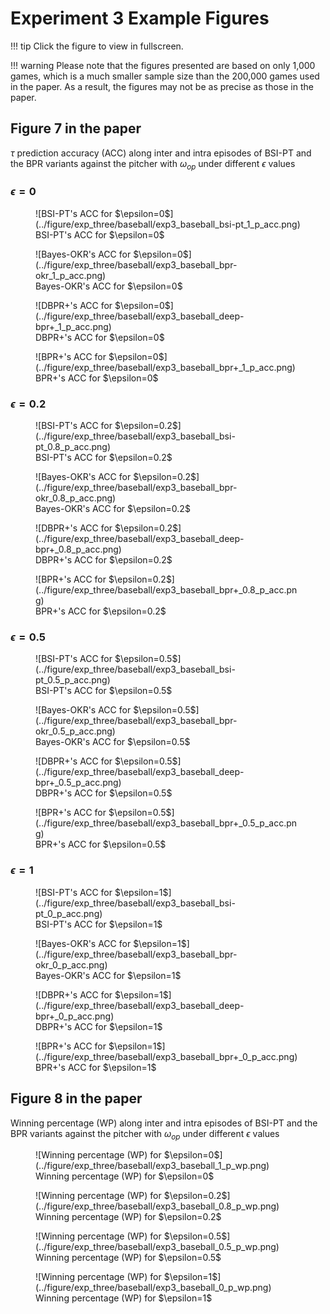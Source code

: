 # Experiment 3 Example Figures

!!! tip
    Click the figure to view in fullscreen.

!!! warning
    Please note that the figures presented are based on only 1,000 games, which is a much smaller sample size than the 200,000 games used in the paper. As a result, the figures may not be as precise as those in the paper.

## Figure 7 in the paper

$\tau$ prediction accuracy (ACC) along inter and intra episodes of BSI-PT and the BPR variants against the pitcher with $\omega_{op}$ under different $\epsilon$ values

### $\epsilon=0$

<figure markdown>
  ![BSI-PT's ACC for $\epsilon=0$](../figure/exp_three/baseball/exp3_baseball_bsi-pt_1_p_acc.png)
  <figcaption>BSI-PT's ACC for $\epsilon=0$</figcaption>
</figure>

<figure markdown>
  ![Bayes-OKR's ACC for $\epsilon=0$](../figure/exp_three/baseball/exp3_baseball_bpr-okr_1_p_acc.png)
  <figcaption>Bayes-OKR's ACC for $\epsilon=0$</figcaption>
</figure>

<figure markdown>
  ![DBPR+'s ACC for $\epsilon=0$](../figure/exp_three/baseball/exp3_baseball_deep-bpr+_1_p_acc.png)
  <figcaption>DBPR+'s ACC for $\epsilon=0$</figcaption>
</figure>

<figure markdown>
  ![BPR+'s ACC for $\epsilon=0$](../figure/exp_three/baseball/exp3_baseball_bpr+_1_p_acc.png)
  <figcaption>BPR+'s ACC for $\epsilon=0$</figcaption>
</figure>

### $\epsilon=0.2$

<figure markdown>
  ![BSI-PT's ACC for $\epsilon=0.2$](../figure/exp_three/baseball/exp3_baseball_bsi-pt_0.8_p_acc.png)
  <figcaption>BSI-PT's ACC for $\epsilon=0.2$</figcaption>
</figure>

<figure markdown>
  ![Bayes-OKR's ACC for $\epsilon=0.2$](../figure/exp_three/baseball/exp3_baseball_bpr-okr_0.8_p_acc.png)
  <figcaption>Bayes-OKR's ACC for $\epsilon=0.2$</figcaption>
</figure>

<figure markdown>
  ![DBPR+'s ACC for $\epsilon=0.2$](../figure/exp_three/baseball/exp3_baseball_deep-bpr+_0.8_p_acc.png)
  <figcaption>DBPR+'s ACC for $\epsilon=0.2$</figcaption>
</figure>

<figure markdown>
  ![BPR+'s ACC for $\epsilon=0.2$](../figure/exp_three/baseball/exp3_baseball_bpr+_0.8_p_acc.png)
  <figcaption>BPR+'s ACC for $\epsilon=0.2$</figcaption>
</figure>

### $\epsilon=0.5$

<figure markdown>
  ![BSI-PT's ACC for $\epsilon=0.5$](../figure/exp_three/baseball/exp3_baseball_bsi-pt_0.5_p_acc.png)
  <figcaption>BSI-PT's ACC for $\epsilon=0.5$</figcaption>
</figure>

<figure markdown>
  ![Bayes-OKR's ACC for $\epsilon=0.5$](../figure/exp_three/baseball/exp3_baseball_bpr-okr_0.5_p_acc.png)
  <figcaption>Bayes-OKR's ACC for $\epsilon=0.5$</figcaption>
</figure>

<figure markdown>
  ![DBPR+'s ACC for $\epsilon=0.5$](../figure/exp_three/baseball/exp3_baseball_deep-bpr+_0.5_p_acc.png)
  <figcaption>DBPR+'s ACC for $\epsilon=0.5$</figcaption>
</figure>

<figure markdown>
  ![BPR+'s ACC for $\epsilon=0.5$](../figure/exp_three/baseball/exp3_baseball_bpr+_0.5_p_acc.png)
  <figcaption>BPR+'s ACC for $\epsilon=0.5$</figcaption>
</figure>

### $\epsilon=1$

<figure markdown>
  ![BSI-PT's ACC for $\epsilon=1$](../figure/exp_three/baseball/exp3_baseball_bsi-pt_0_p_acc.png)
  <figcaption>BSI-PT's ACC for $\epsilon=1$</figcaption>
</figure>

<figure markdown>
  ![Bayes-OKR's ACC for $\epsilon=1$](../figure/exp_three/baseball/exp3_baseball_bpr-okr_0_p_acc.png)
  <figcaption>Bayes-OKR's ACC for $\epsilon=1$</figcaption>
</figure>

<figure markdown>
  ![DBPR+'s ACC for $\epsilon=1$](../figure/exp_three/baseball/exp3_baseball_deep-bpr+_0_p_acc.png)
  <figcaption>DBPR+'s ACC for $\epsilon=1$</figcaption>
</figure>

<figure markdown>
  ![BPR+'s ACC for $\epsilon=1$](../figure/exp_three/baseball/exp3_baseball_bpr+_0_p_acc.png)
  <figcaption>BPR+'s ACC for $\epsilon=1$</figcaption>
</figure>

## Figure 8 in the paper

Winning percentage (WP) along inter and intra episodes of BSI-PT and the BPR variants against the pitcher with $\omega_{op}$ under different $\epsilon$ values

<figure markdown>
  ![Winning percentage (WP) for $\epsilon=0$](../figure/exp_three/baseball/exp3_baseball_1_p_wp.png)
  <figcaption>Winning percentage (WP) for $\epsilon=0$</figcaption>
</figure>

<figure markdown>
  ![Winning percentage (WP) for $\epsilon=0.2$](../figure/exp_three/baseball/exp3_baseball_0.8_p_wp.png)
  <figcaption>Winning percentage (WP) for $\epsilon=0.2$</figcaption>
</figure>

<figure markdown>
  ![Winning percentage (WP) for $\epsilon=0.5$](../figure/exp_three/baseball/exp3_baseball_0.5_p_wp.png)
  <figcaption>Winning percentage (WP) for $\epsilon=0.5$</figcaption>
</figure>

<figure markdown>
  ![Winning percentage (WP) for $\epsilon=1$](../figure/exp_three/baseball/exp3_baseball_0_p_wp.png)
  <figcaption>Winning percentage (WP) for $\epsilon=1$</figcaption>
</figure>
